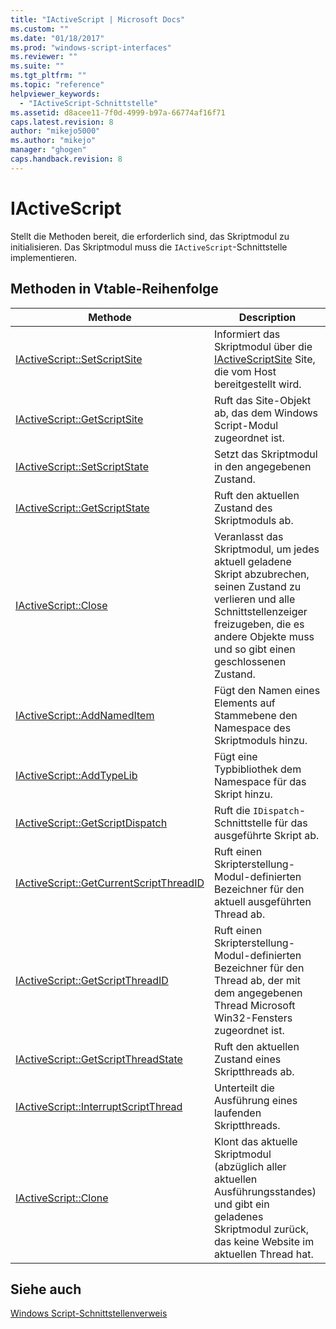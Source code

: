 ```yaml
---
title: "IActiveScript | Microsoft Docs"
ms.custom: ""
ms.date: "01/18/2017"
ms.prod: "windows-script-interfaces"
ms.reviewer: ""
ms.suite: ""
ms.tgt_pltfrm: ""
ms.topic: "reference"
helpviewer_keywords: 
  - "IActiveScript-Schnittstelle"
ms.assetid: d8acee11-7f0d-4999-b97a-66774af16f71
caps.latest.revision: 8
author: "mikejo5000"
ms.author: "mikejo"
manager: "ghogen"
caps.handback.revision: 8
---
```

# IActiveScript
Stellt die Methoden bereit, die erforderlich sind, das Skriptmodul zu initialisieren.  Das Skriptmodul muss die `IActiveScript`\-Schnittstelle implementieren.  
  
## Methoden in Vtable\-Reihenfolge  
  
|Methode|Description|  
|-------------|-----------------|  
|[IActiveScript::SetScriptSite](../../winscript/reference/iactivescript-setscriptsite.md)|Informiert das Skriptmodul über die [IActiveScriptSite](../../winscript/reference/iactivescriptsite.md) Site, die vom Host bereitgestellt wird.|  
|[IActiveScript::GetScriptSite](../../winscript/reference/iactivescript-getscriptsite.md)|Ruft das Site\-Objekt ab, das dem Windows Script\-Modul zugeordnet ist.|  
|[IActiveScript::SetScriptState](../../winscript/reference/iactivescript-setscriptstate.md)|Setzt das Skriptmodul in den angegebenen Zustand.|  
|[IActiveScript::GetScriptState](../../winscript/reference/iactivescript-getscriptstate.md)|Ruft den aktuellen Zustand des Skriptmoduls ab.|  
|[IActiveScript::Close](../../winscript/reference/iactivescript-close.md)|Veranlasst das Skriptmodul, um jedes aktuell geladene Skript abzubrechen, seinen Zustand zu verlieren und alle Schnittstellenzeiger freizugeben, die es andere Objekte muss und so gibt einen geschlossenen Zustand.|  
|[IActiveScript::AddNamedItem](../../winscript/reference/iactivescript-addnameditem.md)|Fügt den Namen eines Elements auf Stammebene den Namespace des Skriptmoduls hinzu.|  
|[IActiveScript::AddTypeLib](../../winscript/reference/iactivescript-addtypelib.md)|Fügt eine Typbibliothek dem Namespace für das Skript hinzu.|  
|[IActiveScript::GetScriptDispatch](../../winscript/reference/iactivescript-getscriptdispatch.md)|Ruft die `IDispatch`\-Schnittstelle für das ausgeführte Skript ab.|  
|[IActiveScript::GetCurrentScriptThreadID](../../winscript/reference/iactivescript-getcurrentscriptthreadid.md)|Ruft einen Skripterstellung\-Modul\-definierten Bezeichner für den aktuell ausgeführten Thread ab.|  
|[IActiveScript::GetScriptThreadID](../../winscript/reference/iactivescript-getscriptthreadid.md)|Ruft einen Skripterstellung\-Modul\-definierten Bezeichner für den Thread ab, der mit dem angegebenen Thread Microsoft Win32\-Fensters zugeordnet ist.|  
|[IActiveScript::GetScriptThreadState](../../winscript/reference/iactivescript-getscriptthreadstate.md)|Ruft den aktuellen Zustand eines Skriptthreads ab.|  
|[IActiveScript::InterruptScriptThread](../../winscript/reference/iactivescript-interruptscriptthread.md)|Unterteilt die Ausführung eines laufenden Skriptthreads.|  
|[IActiveScript::Clone](../../winscript/reference/iactivescript-clone.md)|Klont das aktuelle Skriptmodul \(abzüglich aller aktuellen Ausführungsstandes\) und gibt ein geladenes Skriptmodul zurück, das keine Website im aktuellen Thread hat.|  
  
## Siehe auch  
 [Windows Script\-Schnittstellenverweis](../../winscript/reference/windows-script-interfaces-reference.md)
